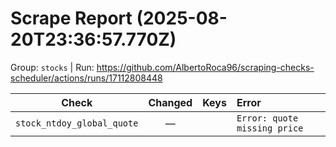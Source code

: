 # Scrape Report (2025-08-20T23:36:57.770Z)

Group: `stocks`  |  Run: https://github.com/AlbertoRoca96/scraping-checks-scheduler/actions/runs/17112808448

| Check | Changed | Keys | Error |
|---|:---:|:--|:--|
| `stock_ntdoy_global_quote` | — |  | `Error: quote missing price` |
